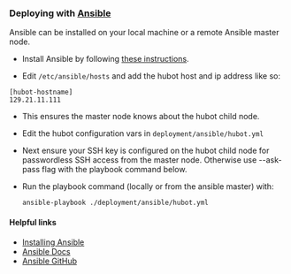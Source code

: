 ### Deploying with [Ansible](http://www.ansible.com/)

Ansible can be installed on your local machine or a remote Ansible master
node.

* Install Ansible by following [these
  instructions](http://docs.ansible.com/intro_installation.html).

* Edit `/etc/ansible/hosts` and add the hubot host and ip address like so:

```
[hubot-hostname]
129.21.11.111
```

* This ensures the master node knows about the hubot child node.

* Edit the hubot configuration vars in `deployment/ansible/hubot.yml`

* Next ensure your SSH key is configured on the hubot child node for
	passwordless SSH access from the master node. Otherwise use --ask-pass flag
	with the playbook command below.

* Run the playbook command (locally or from the ansible master) with:

    `ansible-playbook ./deployment/ansible/hubot.yml`

#### Helpful links

* [Installing Ansible](http://docs.ansible.com/intro_installation.html)
* [Ansible Docs](http://docs.ansible.com)
* [Ansible GitHub](https://github.com/ansible)
